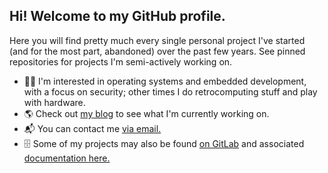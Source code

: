 ## Hi! Welcome to my GitHub profile.
Here you will find pretty much every single personal project I've started (and for the most part, abandoned) over the past few years. See pinned repositories for projects I'm semi-actively working on.

- 🧑‍💻 I'm interested in operating systems and embedded development, with a focus on security; other times I do retrocomputing stuff and play with hardware.
- 🌎 Check out [my blog](https://blraaz.me?utm_source=tristgithub) to see what I'm currently working on.
- 📬 You can contact me [via email.](mailto:tristan@tseifert.me)
- 🗄 Some of my projects may also be found [on GitLab](https://gitlab.com/tristanseifert?utm_source=tristgithub) and associated [documentation here.](https://bookstack.trist.network?utm_source=tristgithub)

